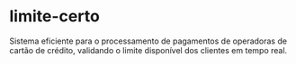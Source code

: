 # limite-certo
Sistema eficiente para o processamento de pagamentos de operadoras de cartão de crédito, validando o limite disponível dos clientes em tempo real.
